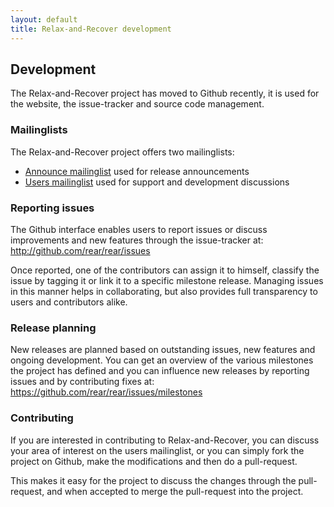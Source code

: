 ```yaml
---
layout: default
title: Relax-and-Recover development
---
```


## Development
The Relax-and-Recover project has moved to Github recently, it is used for
the website, the issue-tracker and source code management.


### Mailinglists
The Relax-and-Recover project offers two mailinglists:

 - [Announce mailinglist](https://lists.relax-and-recover.org/lists/listinfo/rear-announce)
   used for release announcements
 - [Users mailinglist](https://lists.relax-and-recover.org/lists/listinfo/rear-users)
   used for support and development discussions


### Reporting issues
The Github interface enables users to report issues or discuss improvements
and new features through the issue-tracker at:
<http://github.com/rear/rear/issues>

Once reported, one of the contributors can assign it to himself, classify the
issue by tagging it or link it to a specific milestone release. Managing issues
in this manner helps in collaborating, but also provides full transparency to
users and contributors alike.


### Release planning
New releases are planned based on outstanding issues, new features and ongoing
development. You can get an overview of the various milestones the project has
defined and you can influence new releases by reporting issues and by
contributing fixes at: <https://github.com/rear/rear/issues/milestones>


### Contributing
If you are interested in contributing to Relax-and-Recover, you can discuss
your area of interest on the users mailinglist, or you can simply fork the
project on Github, make the modifications and then do a pull-request.

This makes it easy for the project to discuss the changes through the
pull-request, and when accepted to merge the pull-request into the project.
